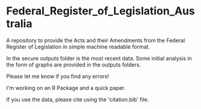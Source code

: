 # Federal_Register_of_Legislation_Australia
A repository to provide the Acts and their Amendments from the Federal Register of Legislation in simple machine readable format.

In the secure outputs folder is the most recent data. Some initial analysis in the form of graphs are provided in the outputs folders.

Please let me know if you find any errors! 

I'm working on an R Package and a quick paper. 

If you use the data, please cite using the 'citation.bib' file. 
